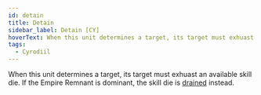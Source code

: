 ```yaml
---
id: detain
title: Detain
sidebar_label: Detain [CY]
hoverText: When this unit determines a target, its target must exhuast an available skill die. If the Empire Remnant is dominant, the skill die is drained instead.
tags:
  - Cyrodiil
---
```


When this unit determines a target, its target must exhuast an available skill die. If the Empire Remnant is dominant, the skill die is [drained](/docs/all/glossary/drained) instead.
